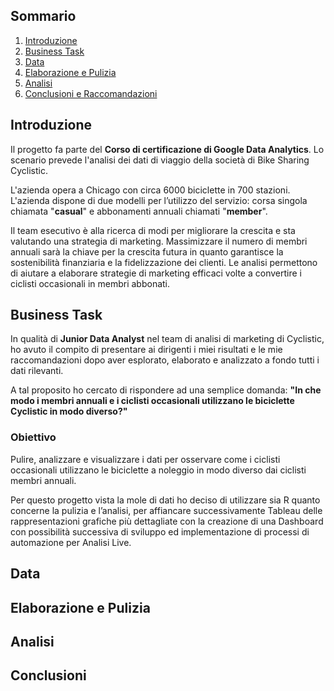 ## Sommario
1. [Introduzione](README.md#introduzione)
2. [Business Task](README.md#task)
3. [Data](README.md#data)
4. [Elaborazione e Pulizia](README.md#elaborazione-e-pulizia)
5. [Analisi](README.md#analisi)
6. [Conclusioni e Raccomandazioni](README.md#conclusioni)

## Introduzione

Il progetto fa parte del **Corso di certificazione di Google Data Analytics**. Lo scenario prevede l'analisi dei dati di viaggio della società di Bike Sharing Cyclistic.

L'azienda opera a Chicago con circa 6000 biciclette in 700 stazioni.
L'azienda dispone di due modelli per l’utilizzo del servizio: corsa singola chiamata "**casual**" e abbonamenti annuali chiamati "**member**". 

Il team esecutivo è alla ricerca di modi per migliorare la crescita e sta valutando una strategia di marketing.
Massimizzare il numero di membri annuali sarà la chiave per la crescita futura in quanto garantisce la sostenibilità finanziaria e la fidelizzazione dei clienti.
Le analisi permettono di aiutare a elaborare strategie di marketing efficaci volte a convertire i ciclisti occasionali in membri abbonati.

## Business Task

In qualità di **Junior Data Analyst** nel team di analisi di marketing di Cyclistic, ho avuto il compito di presentare ai dirigenti i miei risultati e le mie raccomandazioni dopo aver esplorato, elaborato e analizzato a fondo tutti i dati rilevanti.

A tal proposito ho cercato di rispondere ad una semplice domanda:
**"In che modo i membri annuali e i ciclisti occasionali utilizzano le biciclette Cyclistic in modo diverso?"**

### Obiettivo 
Pulire, analizzare e visualizzare i dati per osservare come i ciclisti occasionali utilizzano le biciclette a noleggio in modo diverso dai ciclisti membri annuali.

Per questo progetto vista la mole di dati ho deciso di utilizzare sia R quanto concerne la pulizia e l’analisi, per affiancare successivamente Tableau delle rappresentazioni grafiche più dettagliate con la creazione di una Dashboard con possibilità successiva di sviluppo ed implementazione di processi di automazione per Analisi Live.

## Data


## Elaborazione e Pulizia


## Analisi


## Conclusioni
